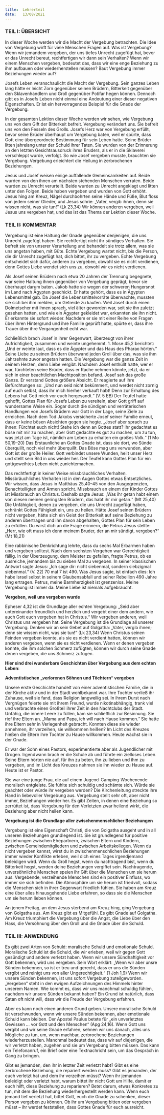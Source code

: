 ```yaml
---
title:  Lehrerteil
date:   13/08/2021
---
```


### TEIL I: ÜBERSICHT

In dieser Woche werden wir die Macht der Vergebung betrachten. Die Idee von Vergebung wirft für viele Menschen Fragen auf. Was ist Vergebung? Wenn wir jemandem vergeben, der uns tiefes Unrecht zugefügt hat, bevor er das Unrecht bereut, rechtfertigen wir dann sein Verhalten? Wenn wir einem Menschen vergeben, bedeutet das, dass wir eine enge Beziehung zu ihm aufbauen oder wiederherstellen müssen? Baut Vergebung immer Beziehungen wieder auf?

Josefs Leben veranschaulicht die Macht der Vergebung. Sein ganzes Leben lang hätte er leicht Zorn gegenüber seinen Brüdern, Bitterkeit gegenüber den Sklavenhändlern und Groll gegenüber Potifar hegen können. Dennoch gibt es in Josefs Leben nicht einmal eine Andeutung einer dieser negativen Eigenschaften. Er ist ein hervorragendes Beispiel für die Gnade der Vergebung.

In der gesamten Lektion dieser Woche werden wir sehen, wie Vergebung uns von dem Gift der Bitterkeit befreit. Vergebung verändert uns. Sie befreit uns von den Fesseln des Grolls. Josefs Herz war von Vergebung erfüllt, bevor seine Brüder überhaupt um Vergebung baten, weil er spürte, dass Gott eine übergeordnete Bestimmung für sein Leben hatte. Seine Brüder litten jahrelang unter der Schuld ihrer Taten. Sie wurden von der Erinnerung an den letzten Gesichtsausdruck ihres Bruders, als er in die Sklaverei verschleppt wurde, verfolgt. So wie Josef vergeben musste, brauchten sie Vergebung. Vergebung erleichtert die Heilung in zerbrochenen Beziehungen.

Jesus und Josef weisen einige auffallende Gemeinsamkeiten auf. Beide wurden von den ihnen am nächsten stehenden Menschen verraten. Beide wurden zu Unrecht verurteilt. Beide wurden zu Unrecht angeklagt und litten unter den Folgen. Beide haben vergeben und wurden von Gott erhöht. Jesus hing am Kreuz, Nägel durchbohrten seine Hände und Füße, Blut floss von jedem seiner Glieder, und Jesus schrie: „Vater, vergib ihnen, denn sie wissen nicht, was sie tun!“ (Lk 23,34) Wir können anderen vergeben, weil Jesus uns vergeben hat, und das ist das Thema der Lektion dieser Woche.

### TEIL II: KOMMENTAR

Vergebung ist eine Haltung der Gnade gegenüber denjenigen, die uns Unrecht zugefügt haben. Sie rechtfertigt nicht ihr sündiges Verhalten. Sie befreit sie von unserer Verurteilung und behandelt sie trotz allem, was sie uns angetan haben, mit Güte. Echte Vergebung wartet nicht, bis die Person, die dir Unrecht zugefügt hat, dich bittet, ihr zu vergeben. Echte Vergebung entscheidet sich dafür, anderen zu vergeben, obwohl sie es nicht verdienen, denn Gottes Liebe wendet sich uns zu, obwohl wir es nicht verdienen.

Als Josef seinen Brüdern nach etwa 20 Jahren der Trennung begegnete, war seine Haltung ihnen gegenüber von Vergebung geprägt, bevor sie überhaupt darum baten. Jakob hatte sie wegen der schweren Hungersnot im Land nach Ägypten geschickt. Er hatte gehört, dass es in Ägypten Lebensmittel gab. Da Josef die Lebensmittelvorräte überwachte, mussten sie sich bei ihm melden, um Getreide zu kaufen. Weil Josef durch einen Dolmetscher mit ihnen sprach, viel älter geworden war, seit sie ihn zuletzt gesehen hatten, und wie ein Ägypter gekleidet war, erkannten sie ihn nicht. Er erkannte sie sofort wieder. Nachdem er sie mit einer Reihe von Fragen über ihren Hintergrund und ihre Familie geprüft hatte, spürte er, dass ihre Trauer über ihre Vergangenheit echt war.

Schließlich brach Josef in ihrer Gegenwart, überzeugt von ihrer Aufrichtigkeit, zusammen und weinte ungehemmt. 1. Mose 45,2 berichtet: „Und er weinte laut, dass es die Ägypter und das Haus des Pharao hörten.“ Seine Liebe zu seinen Brüdern überwand jeden Groll über das, was sie ihm Jahrzehnte zuvor angetan hatten. Die Vergebung war die ganze Zeit in seinem Herzen, denn Liebe vergibt. Nachdem Josef enthüllt hatte, wer er war, fürchteten seine Brüder, dass er Rache nehmen könnte, jetzt, da er sich in einer beachtlichen Machtposition befand. Josef sah das große Ganze. Er verstand Gottes größere Absicht. Er reagierte auf ihre Befürchtungen so: „Und nun seid nicht bekümmert, und werdet nicht zornig auf euch selbst, dass ihr mich hierher verkauft habt! Denn zur Erhaltung des Lebens hat Gott mich vor euch hergesandt.“
(V. 5 EB) Der Teufel hatte gehofft, Gottes Plan für Josefs Leben zu vereiteln, aber Gott griff auf wundersame Weise ein. Sogar durch die sündigen und verräterischen Handlungen von Josefs Brüdern war Gott in der Lage, seine Ziele zu erreichen. Nach dem Tod Jakobs versicherte Josef seiner Familie erneut, dass er keine bösen Absichten gegen sie hegte. „Josef aber sprach zu ihnen: Fürchtet euch nicht! Stehe ich denn an Gottes statt? Ihr gedachtet es böse mit mir zu machen, aber Gott gedachte es gut zu machen, um zu tun, was jetzt am Tage ist, nämlich am Leben zu erhalten ein großes Volk.“ (1 Mo 50,19–20) Das Erstaunliche an Gottes Gnade ist, dass sie dort, wo Sünde überquillt, noch viel mehr überquillt. Das Böse mag uns verwunden, aber Gott ist der große Heiler. Gott verbindet unsere Wunden, heilt unser Herz und stellt sein Bild in uns wieder her. Der Teufel kann Gottes Plan für ein gottgeweihtes Leben nicht zunichtemachen.

Das rechtfertigt in keiner Weise missbräuchliches Verhalten. Missbräuchliches Verhalten ist in den Augen Gottes etwas Entsetzliches. Wir wissen, dass Jesus in Matthäus 25,40–45 von den Ausgegrenzten, Benachteiligten und Armen spricht. Missbrauch an einem der Kinder Gottes ist Missbrauch an Christus. Deshalb sagte Jesus: „Was ihr getan habt einem von diesen meinen geringsten Brüdern, das habt ihr mir getan.“
(Mt 25,40) Die Unfähigkeit, denen zu vergeben, die uns Unrecht zugefügt haben, schränkt Gottes Fähigkeit ein, uns zu heilen. Hätte Josef seinen Brüdern nicht vergeben, hätte sich ein Geist der Bitterkeit auf seine Beziehung zu anderen übertragen und ihn davon abgehalten, Gottes Plan für sein Leben zu erfüllen. Du wirst dich an die Frage erinnern, die Petrus Jesus stellte: „Herr, wie oft muss ich denn meinem Bruder, der an mir sündigt, vergeben?“ (Mt 18,21)

Eine rabbinische Denkrichtung lehrte, dass du sechs Mal Erbarmen haben und vergeben solltest. Nach dem sechsten Vergehen war Gerechtigkeit fällig. In der Überzeugung, dem Meister zu gefallen, fragte Petrus, ob es ausreiche, jemandem bis zu sieben Mal zu vergeben. In seiner klassischen Antwort sagte Jesus: „Ich sage dir: nicht siebenmal, sondern siebzigmal siebenmal.“ (V. 22) 70 mal 7 ist 490. Was Jesus sagte, ist einfach dies: Ich habe Israel selbst in seinem Glaubensabfall und seiner Rebellion 490 Jahre lang ertragen. Petrus, meine Barmherzigkeit ist grenzenlos. Meine Vergebung ist immer da. Meine Liebe ist niemals aufgebraucht.

**Vergeben, weil uns vergeben wurde**

Epheser 4,32 ist die Grundlage aller echten Vergebung: „Seid aber untereinander freundlich und herzlich und vergebt einer dem andern, wie auch Gott euch vergeben hat in Christus.“ Wir vergeben anderen, weil Christus uns vergeben hat. Seine Vergebung ist die Grundlage all unserer Vergebung. Denken wir an sein Gebet auf Golgatha: „Vater, vergib ihnen; denn sie wissen nicht, was sie tun!“ (Lk 23,34) Wenn Christus seinen Feinden vergeben konnte, als sie es nicht verdient hatten, können wir anderen vergeben, wenn sie es nicht verdienen. Wenn er denen vergeben konnte, die ihm solchen Schmerz zufügten, können wir durch seine Gnade denen vergeben, die uns Schmerz zufügen.

**Hier sind drei wunderbare Geschichten über Vergebung aus dem echten Leben:**

**Adventistischen „verlorenen Söhnen und Töchtern“ vergeben**

Unsere erste Geschichte handelt von einer adventistischen Familie, die in der Kirche aktiv und in der Stadt wohlbekannt war. Ihre Tochter verließ ihr Zuhause, weil sie fand, dass Religion langweilig sei. In ihrem Durst nach Vergnügen feierte sie mit ihrem Freund, wurde nikotinabhängig, trank viel und verbrachte einen Großteil ihrer Zeit in den Nachtclubs der Stadt. Unfähig, die innere Leere zu füllen, kam sie schließlich zur Besinnung. Sie rief ihre Eltern an. „Mama und Papa, ich will nach Hause kommen.“ Sie hatte ihre Eltern sehr in Verlegenheit gebracht. Konnten diese sie wieder annehmen, ihr verzeihen, sie willkommen heißen? Im Licht des Kreuzes hießen die Eltern ihre Tochter zu Hause willkommen. Heute wächst sie in der Gnade.

Er war der Sohn eines Pastors, experimentierte aber als Jugendlicher mit Drogen. Irgendwann brach er die Schule ab und führte ein zielloses Leben. Seine Eltern hörten nie auf, für ihn zu beten, ihn zu lieben und ihm zu vergeben, und im Licht des Kreuzes nahmen sie ihn wieder zu Hause auf. Heute ist er Pastor.

Sie war eine junge Frau, die auf einem Jugend-Camping-Wochenende moralisch entgleiste. Sie fühlte sich schuldig und schämte sich. Würde sie geächtet oder würde ihr vergeben werden? Die Kirchenleitung streckte ihre Hand in liebevoller Vergebung aus. Vergebung stellt sehr oft, aber nicht immer, Beziehungen wieder her. Es gibt Zeiten, in denen eine Beziehung so zerrüttet ist, dass Vergebung für den Verletzten zwar heilend wirkt, die Beziehung aber nicht heilen kann.

**Vergebung ist die Grundlage aller zwischenmenschlicher Beziehungen**

Vergebung ist eine Eigenschaft Christi, die von Golgatha ausgeht und in all unseren Beziehungen grundlegend ist. Sie ist grundlegend für positive Beziehungen zwischen Ehepartnern, zwischen Eltern und Kindern, zwischen Gemeindemitgliedern und zwischen Arbeitskollegen. Wenn du nicht vergeben kannst, wirst du in zwischenmenschlichen Beziehungen immer wieder Konflikte erleben, weil dich eines Tages irgendjemand beleidigen wird. Wenn du Groll hegst, wenn du nachtragend bist, wenn du Bitterkeit hegst, werden deine Beziehungen vergiftet sein. Nachtragende, unversöhnliche Menschen speien ihr Gift über die Menschen um sie herum aus. Vergebende, verzeihende Menschen sind ein positiver Einfluss, wo immer sie sich befinden. Die Atmosphäre um sie herum ist friedvoll, sodass die Menschen sich in ihrer Gegenwart friedlich fühlen. Sie haben am Kreuz eine über alles hinausgehende Liebe erfahren, so dass sie die Menschen um sie herum lieben können.

An jenem Freitag, an dem Jesus sterbend am Kreuz hing, ging Vergebung von Golgatha aus. Am Kreuz gibt es Mitgefühl. Es gibt Gnade auf Golgatha. Am Kreuz triumphiert die Vergebung über die Angst, die Liebe über den Hass, die Versöhnung über den Groll und die Gnade über die Schuld.

### TEIL III: ANWENDUNG

Es gibt zwei Arten von Schuld: moralische Schuld und emotionale Schuld. Moralische Schuld ist die Schuld, die wir erleben, weil wir gegen Gott gesündigt und andere verletzt haben. Wenn wir unsere Sündhaftigkeit vor Gott bekennen, wird uns vergeben. Sein Wort erklärt: „Wenn wir aber unsre Sünden bekennen, so ist er treu und gerecht, dass er uns die Sünden vergibt und reinigt uns von aller Ungerechtigkeit.“ (1 Joh 1,9) Wenn wir unsere Sünden bekennen, ist uns sofort Vergebung zuteilgeworden. „Vergeben“ steht in den ewigen Aufzeichnungen des Himmels hinter unserem Namen. Wie kommt es, dass wir uns manchmal schuldig fühlen, nachdem wir unsere Sünden bekannt haben? Ein Grund ist natürlich, dass Satan oft nicht will, dass wir die Freude der Vergebung erfahren.

Aber es kann noch einen anderen Grund geben. Unsere moralische Schuld ist verschwunden, wenn wir unsere Sünden bekennen, aber emotionale Schuld kann bleiben. Der Apostel Paulus betete für „ein unverletztes Gewissen … vor Gott und den Menschen“ (Apg 24,16). Wenn Gott uns vergibt und wir seine Gnade erfahren, sehnen wir uns danach, alles uns Mögliche zu tun, um, wenn machbar, zerbrochene Beziehungen wiederherzustellen. Manchmal bedeutet das, dass wir auf diejenigen, die wir verletzt haben, zugehen und sie um Vergebung bitten müssen. Das kann ein Telefonanruf, ein Brief oder eine Textnachricht sein, um das Gespräch in Gang zu bringen.

Gibt es jemanden, den ihr in letzter Zeit verletzt habt? Gibt es eine zerbrochene Beziehung, die repariert werden muss? Gibt es jemanden, der euch verletzt hat und dem ihr verzeihen müsst? Wenn ihr jemanden beleidigt oder verletzt habt, warum bittet ihr nicht Gott um Hilfe, damit er euch hilft, diese Beziehung zu reparieren? Betet darum, etwas Konkretes zu tun, mit dem die Beziehung wiederhergestellt werden kann. Wenn euch jemand tief verletzt hat, bittet Gott, euch die Gnade zu schenken, dieser Person vergeben zu können. Ob ihr um Vergebung bitten oder vergeben müsst – ihr werdet feststellen, dass Gottes Gnade für euch ausreicht.